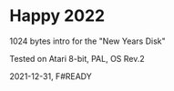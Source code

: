 # Happy 2022
1024 bytes intro for the "New Years Disk"

Tested on Atari 8-bit, PAL, OS Rev.2 

2021-12-31, F#READY
